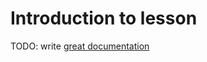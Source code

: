 # Introduction to lesson

TODO: write [great documentation](http://jacobian.org/writing/what-to-write/)
